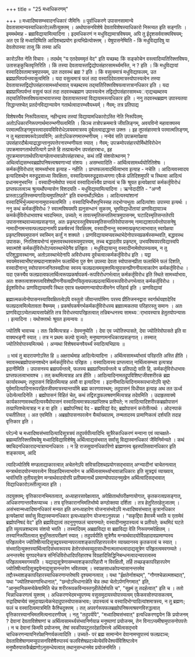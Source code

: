 +++
title = "25 मध्वधिकरणम्"

+++
॥ मध्वादिष्वसम्भवादनधिकारं जैमिनिः ॥ पूर्वाधिकरणे उपासनसामान्ये देवतासामान्यस्याधिकारोऽस्तीत्युक्त्तम् । अथोपासनविशेषे देवताविशेषस्याधिकारो निरूप्यत इति सङ्गतिः । इममर्थमाह - ब्रह्मविद्यायामित्यादिना । इदमधिकरणं न मधुविद्यामात्रविषयम्, अपि तु ईदृशसर्ववाक्यविषयम्; अत एव हि मध्वादिष्विति आदिशब्दप्रयोग इत्यभिप्रेत्योक्त्तम् । येषूपासनेष्विति - किं मधुविद्यादिषु या देवतोपास्या तासु किं तस्या अधि

कारोऽस्ति नेति विचारः । तदर्थम् "य एतदेवममृतं वेद" इति यच्छब्दः किं सङ्कोचेन वस्त्वादिव्यतिरिक्त्तविषयः, उतासङ्कुचितवृत्तिरिति । किं तस्या देवतायास्तद्विद्योपसंहारसामर्थ्यमस्ति, न ? इति । किं मधुविद्यायां वस्वादिदेवतामात्रमुपास्यम्, उत तदवस्थं ब्रह्म ? इति । किं वसुत्वमात्रं मधुविद्याफलम्, उत ब्रह्मप्राप्तिपर्यन्तवसुत्वमिति । यदा वसुत्वमात्रं फलं तदा वस्वादिदेवतामात्रस्योपास्यत्वेन तस्या देवतायास्तद्विद्योपसंहारसामर्थ्याभावात् यच्छब्दस्य तद्य्वतिरिक्त्तविषयत्वात्तत्रानधिकार इति । यदा ब्रह्मप्राप्तिपर्यन्तं वसुत्वं फलं तदा तदवस्थब्रह्मण उपास्यत्वेन तद्विद्योपसंहारसामथ्यर्ाद्यच्छब्दस्य तद्य्वतिरिक्त्तविषयत्वाभावात्तस्या देवतायास्तस्यां विद्यायामस्त्यधिकार इति । ननु तदवस्थब्रह्मण उपास्यतया सिद्धान्तश्चेत् प्रतर्दनविद्यान्यायेन गतार्थत्वादारम्भवैयथ्यर्म् । नैवम्; तत्र प्रतिपाद्य

विशेषस्यैव निरूपितत्वात्, नहीन्द्रस्य तस्यां विद्यायामधिकारोऽस्ति नेति निरूपितम्; अतोऽधिकारनिरूपणार्थमारम्भणीयत्वमिति । किञ्च तत्रोपक्रममात्रे जीवलिङ्गम्, अवयविनो महावाक्यस्य परमात्मलिङ्गमूयस्त्वादवयविविरोधेऽवयवमात्रस्य दुर्बलत्वाद्राद्धान्त उक्त्तः । इह तूपसंहारमात्रे परमात्मलिङ्गम्, न तु महावाक्यरूपेऽवयविनि; अतोऽधिकरणमारम्भणीयम् । नन्वेवं सति उपक्रमापेक्षया उपसंहारदौर्बल्याद्राद्धान्तानुपपत्तेरनारम्भणीयता स्यात् । नैवम्; उपक्रमोपसंहारयोर्मिथोविरोधेन उपक्रमावगतार्थपरित्यागे प्राप्ते हि तत्प्राबल्येन उपसंहारबाधः, इह तूपक्रमावगतार्थपरित्यागहेत्वभावान्नोपसंहारबाधः, कथं तर्हि संशयोत्थानम् ? अथिर्त्वाद्यसम्भवब्रह्मोपनिषत्त्वश्रवणाभ्यां संशयः । असम्भवादिति - आर्थित्वसामर्थ्ययोरितिशेषः । कर्मकर्तृविरोधात् सामर्थ्याभाव इत्याह - नहीति । प्राप्तफलत्वादर्थित्वाभाव इत्याह - नचेति । आदित्यवस्वादय इत्यादिशब्देन मरुद्रुद्रसाध्या विवक्षिताः, वस्वादित्यमरुद्रुद्रसाध्यगणा एकैकं प्रतिदिशमुपरि च स्थित्वा आदित्यं प्रधानमनुभवन्ति । वस्वादीनामेवोपा स्यत्वं वस्वादित्वस्यैव प्राप्यत्वं च किं श्रूयत इत्यपेक्षायां कर्मकर्तृविरोधं प्राप्तफलत्वञ्च श्रुत्यर्थोपन्यासेन विशदयति - मधुविद्यायामित्यादिना । ऋग्वेदादीति - "अग्नौ प्रास्ताऽऽहुतिस्सम्यगादित्यमुपतिष्ठते" इति वचनार्थोऽभिप्रेतः । आदित्यस्यांशानां वस्वादिभिर्भुज्यमानानामुपास्यत्वमिति । वस्वादिभिर्भोक्त्तृभिस्सह तद्भोग्यभूताः आदित्यांशाः उपास्या इत्यर्थः । ननु कथं कर्मकर्तृविरोधः ? स्वात्मविषयमपि ह्यनुसन्धानं सुकरम्, भूमविद्याधीतायां प्राणविद्यायाञ्च कमर्कर्तृविरोधाभावश्च भवदभिमतः, उच्यते; न तावत्स्मृतिसन्ततिमात्रमुपासनम्, घटादिस्मृतिसन्ततेरपि उपासनशब्दवाच्यत्वप्रसङ्गात्, अतः प्रकृष्टवस्तुविषयस्मृतिसन्ततिरेवोपासनम् नामाद्याशापर्यन्तोपासनेषु नामादीनामन्तवत्फलप्रदानामपि प्रकर्षवत्त्वं विवक्षितम्, वस्वादीनान्तु स्वस्मात्प्रकृष्टत्वाभावात् स्वापेक्षया प्रकृष्टविषयमुपासनं स्वस्मिन् कर्त्तुं न शक्यते । प्राणविद्यायामप्यवस्थाभेदेनोपास्यप्रकर्षस्सम्भवति, बद्धावस्थ उपासकः, निरतिशयभोग्यं मुक्त्तावस्थस्वरूपमुपास्यम्, तच्च बद्धादतीव प्रकृष्टम्, उभयविषयपरविद्यास्वपि स्वात्मांशे कर्मकर्तृविरोधोऽप्यवस्थाभेदेनैव प्रतिहृतः । मधुविद्यायान्तु वस्वादीनामेवोपास्यत्वम्, न तु परिशुद्धावस्थानम्, अतोऽवस्थाभेदेनापि अविरोधस्य दुर्वचत्वात्कर्मकर्तृविरोध इति । यद्वा स्वयमेवस्वाभीष्टसम्प्रदानाशक्त्तेन फलार्थिना पुरु षेण उपस्या देवता स्वोपासनप्रीता फलार्थिने फलं दिशति, वस्वादीनान्तु स्वोपासनजनितस्वप्रीत्या स्वस्य फलप्रदत्वमयुक्त्तमित्युपासनप्रीणनीयत्वाकारेण कर्मकर्तृविरोधः । यदा एकस्यैव फलप्रदत्वफलार्थित्वरूपप्रकर्षापकर्ष-रूपविरोधगर्भत्वात् कर्मकर्तृविरोध इति स्थिते सामर्थ्याभावः, अतः शक्त्तत्वाशक्त्तत्वविशेषप्रीणनीयत्वप्रीणयितृत्वफलप्रदत्वार्थित्वरूपविरोधगर्भत्वात् कर्मकर्तृविरोधः । ईदृशविरोधः प्राणविद्यायामपि स्थित एवात्र वक्ष्यमाणन्यायोपजीवनेन परिहार्य इति । प्राणविद्यायां

ब्रह्मात्मकत्वेनोपासनस्याविवक्षितत्वेऽपि वस्तुतो जीवान्तर्यामिणः परस्य प्रीतिजननद्वारा स्वर्गार्थयज्ञादेरिव फलप्रदत्वमित्येतावता वैषम्यम् । प्रकर्षापकर्षगर्भकर्मकर्तृविरोधस्य ब्रह्मात्मकतया परिहारस्तु समानः । अतः प्राणविद्याऽप्येतन्न्यायसापेक्षेति तत्र विरोधस्यापरिहृतत्वात् तन्निबन्धनस्य सामथ्यर्ाभावस्यात्र हेतुतयोपन्यासः । इत्यादिना । यथोक्त्तार्थः श्रूयत इत्यन्वयः ॥

ज्योतिषि भावाच्च । ततः किमित्यत्राह - देवमनुष्येति । देवा एव ज्योतिरुपासते, देवा ज्योतिरेवोपासते इति वा वाक्यभङ्गी स्यात् । तत्र न प्रथमः कल्पो युज्यते; मनुष्याणामनधिकारप्रसङ्गात् । तस्मात् ज्योतिरेवोपास्यमित्यर्थः । अन्यथा विशेषवचनवैयर्थ्यं स्यादित्यभिप्रायः ॥

॥ भावं तु बादरायणोऽस्ति हि ॥ अक्षरार्थमाह आदित्येत्यादिना । अर्थित्वसामर्थ्याभावं परिहरति अस्ति हीति । स्वावस्थब्रह्मोपासनशब्देन कर्मकर्तृविरोधः परिहृतः । वस्वादित्वस्य प्राप्तत्वात् नार्थित्वसम्भव इत्यत्राह इदानीमिति । उपासनस्य ब्रह्मपर्यन्तत्वे, फलस्य ब्रह्मप्राप्तिपर्यन्तत्वे च प्रतिपाद्ये सति हि, कर्मकर्तृविरोधाभावः प्राप्तफलत्वाभावश्च । तत् कथमित्यत्राह अत्र हीति । आदित्यादिनामतद्रूपविशिष्टजीवशरीरकं ब्रह्म कार्यावस्थम्; तदुपासनं विहितमित्याह असौ वा इत्यादिना । इदानीमादित्यादिनामरूपभाजोऽपि सृष्टेः पूर्वमादित्यादिनारूपरहितजीवमात्रस्यान्तर्यामि ब्रह्म कारणावस्थम्; तदुपासनं विधीयत इत्याह अथ तत ऊर्ध्व उदेत्येत्यादिनेति । ब्रह्मोपासनं विहितं चेत्, कथं तद्विरुद्धफलश्रवणमित्यत्राह तदेवमिति । उदाहृतवाक्ये कार्यकारणावस्थादित्यस्यैवोपासनं वस्वादित्वमात्रफलप्राप्तिश्च प्रतीयते; न त्वादित्यादिशरीरकब्रह्मोपासनं तत्प्राप्तिश्चेत्यत्राह न ह वा इति । ब्रह्मोपनिषदं वेद - ब्रह्मविद्यां वेद; ब्रह्मोपासनं करोतीत्यर्थः । ओदनपाकं पचतीतिवत् । अत एवमिति । अब्रह्मोपासनपरत्वेन यैर्व्याख्यातम्, तन्मतादस्य प्रामाणिकत्वं दर्शयति तदाह वृत्तिकार इति ।

परेऽन्ये च मध्वादिष्वसंभवादित्यादिसूत्रत्रयं तदुपर्यपीत्यादिभिः सूत्रैरेकाधिकरणं मन्वाना एवं व्याचक्षते- ब्रह्मव्यतिरिक्त्तविषयेषु मध्वादिविद्याविशेषेषु अर्थित्वाद्यसंभवात् सर्वासु विद्यास्वनधिकारं जैमिनिर्मन्यते । कथं क्वचिदनधिकारादन्यत्राप्यनधिकारः । न हि राजसूयानधिकारिणो ब्राह्मणस्य बृहस्पतिसवानधिकार इति शङ्कायाम्, आदि

त्यादिज्योतिषि मण्डलाद्याकारत्वात् अचेतनेऽपि सवित्रादिशब्दप्रयोगसद्भावात् अग्न्यादीनां चाचेतनत्वात् मन्त्रार्थवादयोरन्यपरत्वेन विग्रहादिमत्त्वाभावेन च अर्थित्वसामर्थ्याभावान्नाधिकारः इति सूत्रद्वयं व्याख्याय, भावंत्विति तृतीयसूत्रेण मन्त्रार्थवादयोरपि प्रतीयमानार्थे प्रामाण्योपपादनमुखेन अर्थित्वादिसद्भावात् विद्याधिकारोऽस्तीत्युज्यत इति ।

तदयुक्त्तम्; वृत्तिकारानभिमतत्वात्, अध्याहारसापेक्षत्वात्, अपेक्षितार्थापरीक्षणायोगात्, कृतकरत्वप्रसङ्गात्, अधिकरणान्तरवैरूप्याच्च । तत्र वृत्तिकारानभिमतिर्भाष्ये कण्ठोक्तया दर्शिता । तत्र हेतुरितरहेतुजातम् । असंभवान्मध्वादिष्वनधिकारं मन्यत इति अनध्याहारेण योजनासंभवेऽपि मध्वादिष्वसंभवात् कुत्रानधिकार इत्यपेक्षायां सर्वासु विद्यास्वप्यनधिकार इत्यध्याहारेण योजनाऽनुपपन्ना । "सकृद्दिवा हैवास्मै भवति य एतामेवं ब्रह्मोपनिषदं वेद" इति ब्रह्मविद्यात्वं तदनुगुणफलं चावगम्यते; वस्वादीनामुपास्यत्वं च प्रतीयते; कथमिदं घटते इति व्युत्पन्नशब्दस्य संशयो भवति । तस्मादियम् अब्रह्मविद्या वा ब्रह्मविद्या वेति निरूपणमपेक्षितम् । तस्यानिरूपितत्वात् बुभुत्सितापरीक्षणं स्यात् । तदुपर्यपीति सूत्रेणैव मन्त्रार्थवादयोर्विग्रहादावप्रामाण्यस्य परिहृतत्वेन ज्योतिषीत्यादिसूत्रद्वयस्यान्यपरत्वशङ्कापरिहारपरत्वेन व्याख्यानस्य कृतकरत्वं च स्यात् । संभवादित्युक्त्तस्यार्थित्वादिसंभवरूपस्य हेतोरसंभवव्युदासाधीनात्मलाभत्वादाद्यसूत्रेण परिहृतत्वमवगम्यते । अनन्तरमेव युगपदनेकत्र संनिधिविरोधादिपरिहारश्च विग्रहादिसिद्धिनिबन्धनत्वादन्यपरत्वस्य परिहृतत्वमवगमयति । यद्याद्यसूत्रेणासम्भवशङ्कापरिहारौ न विवक्षितौ, तर्हि तच्छङ्कापरिहारपरेण ज्योतिषीत्यादिसूत्रद्वयेनाद्यसूत्रानन्तरेण भवितव्यम् । स्वपक्षसाधकोपन्यासानन्तरमेव तद्दौःस्थ्यशङ्कापरिहारस्याधिकरणान्तरेष्वपि दृश्यमानत्वात् । यथा "ईक्षतेर्नाशब्दम्", "गौणश्चेन्नात्मशब्दात्", यथा "ज्योतिश्चरणाभिधानात्", "छन्दोऽभिधानान्नेति चेन्न तथा चेतोऽर्पणनिगमात्" इति, "आनुमानिकमप्येकेषामिति चेन्न शरीररूपकविन्यस्तगृहीतेर्दर्शयति च", "सूक्ष्मं तु तदर्हत्वात्" इति च । ततो भिन्नाधिकरणत्वं युक्त्तम् । अधिकरणभेदमभ्युपगम्य वसुसमुदायस्योपास्यत्वम् एकैकवसोरुपासकत्वम्, रुद्रादिष्वप्येवं समुदायप्रत्येकभेदादुपास्योपासकभावः; उपास्यत्वं च वस्वादिभोग्यादित्यांशमात्रस्य, न तु ब्रह्मणः; फलं च वस्वादित्वमात्रमिति कैश्चिदुक्त्तम् । तत् अपवर्गरूपफलब्रह्मोपनिषत्त्वश्रवणविरुद्धत्वात् वृत्तिकारस्यानभिमतमित्यनादरणीयम् । नतु "तदुपर्यपि", "मध्वादिष्वसंभवात्" इत्यधिकरणद्वयेन किं प्रयोजनम् ? देवानां देवताविशेषाणां च अर्थित्वसामर्थ्यसंभवनिर्णयान्न मनुष्याणां प्रयोजनम्, तेन विनाऽप्यमीषामुपासनोपपत्तेः । न च देवानां किमपि प्रयोजनम्, तेषां स्वकीयपटुतरदेहादिमत्त्वे अर्थित्वसद्भावे चाधिकरणन्यायनिरपेक्षनिणर्यकत्वादिति । उच्यते- परं ब्रह्म सामान्येन देवानामप्युपास्यं फलप्रदञ्च; देवताविशेषाणामप्युपासनविशेषैरुपास्यं फलविशेषप्रदञ्चेत्येवंविधैश्वर्यविशिष्टत्वेन मनुष्यैरुपासकैर्ब्रह्मणोऽनुसन्धेयत्वात् तथानुसन्धानमेव प्रयोजनमिति ।

